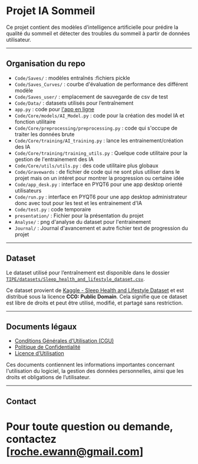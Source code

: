 # Projet IA Sommeil

Ce projet contient des modèles d’intelligence artificielle pour prédire la qualité du sommeil et détecter des troubles du sommeil à partir de données utilisateur.

---

## Organisation du repo

- `Code/Saves/` : modèles entraînés :fichiers pickle
- `Code/Saves_Curves/` : courbe d'évaluation de performance des différent modèle
- `Code/Saves_user/` : emplacement de sauvegarde de csv de test
- `Code/Data/` : datasets utilisés pour l’entraînement
- `app.py` : code pour [l'app en ligne](https://huggingface.co/spaces/Chouettemortua/IA_Sleep)
- `Code/Core/models/AI_Model.py` : code pour la création des model IA et fonction utilitaire
- `Code/Core/preprocessing/preprocessing.py` : code qui s'occupe de traiter les données brute
- `Code/Core/training/AI_training.py` : lance les entrainement/création des IA
- `Code/Core/training/training_utils.py` : Quelque code utilitaire pour la gestion de l'entrainement des IA
- `Code/Core/utils/utils.py` : des code utilitaire plus globaux
- `Code/Gravewards` : de fichier de code qui ne sont plus utiliser dans le projet mais on un intéret pour montrer la progression ou certaine idée
- `Code/app_desk.py` : interface en PYQT6 pour une app desktop orienté utilisateurs
- `Code/run.py` : interface en PYQT6 pour une app desktop administrateur donc avec tout pour les test et les entrainement d'IA
- `Code/test.py` : code temporaire
- `presentation/` : Fichier pour la présentation du projet
- `Analyse/` : png d'analyse du dataset pour l'entrainement
- `Journal/` : Journal d'avancement et autre fichier text de progression du projet

---

## Dataset

Le dataset utilisé pour l’entraînement est disponible dans le dossier [`TIPE/datasets/Sleep_health_and_lifestyle_dataset.csv`](TIPE/datasets/Sleep_health_and_lifestyle_dataset.csv).

Ce dataset provient de [Kaggle - Sleep Health and Lifestyle Dataset](https://www.kaggle.com/datasets/uom190346a/sleep-health-and-lifestyle-dataset/data) et est distribué sous la licence **CC0: Public Domain**.
Cela signifie que ce dataset est libre de droits et peut être utilisé, modifié, et partagé sans restriction.

---

## Documents légaux

- [Conditions Générales d’Utilisation (CGU)](CGU.md)
- [Politique de Confidentialité](PRIVACY_PRIVACY.md)
- [Licence d’Utilisation](LICENSE.md)

Ces documents contiennent les informations importantes concernant l'utilisation du logiciel, la gestion des données personnelles, ainsi que les droits et obligations de l’utilisateur.

---

## Contact

# Pour toute question ou demande, contactez [[roche.ewann@gmail.com](mailto:roche.ewann@gmail.com)]

